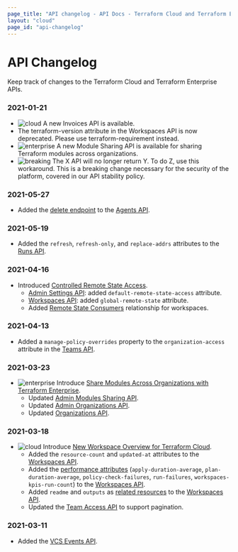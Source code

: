 ```yaml
---
page_title: "API changelog - API Docs - Terraform Cloud and Terraform Enterprise"
layout: "cloud"
page_id: "api-changelog"
---
```


[breaking]: ./api/changelog/breaking.png "Breaking"
[cloud]: ./api/changelog/cloud.png "Cloud"
[enterprise]: ./api/changelog/enterprise.png "Enterprise"

# API Changelog

Keep track of changes to the Terraform Cloud and Terraform Enterprise APIs.

### 2021-01-21

* ![cloud][] A new Invoices API is available.
* The terraform-version attribute in the Workspaces API is now deprecated. Please use terraform-requirement instead.
* ![enterprise][] A new Module Sharing API is available for sharing Terraform modules across organizations.
* ![breaking][] The X API will no longer return Y. To do Z, use this workaround. This is a breaking change necessary for the security of the platform, covered in our API stability policy.

### 2021-05-27

* Added the [delete endpoint](https://www.terraform.io/docs/cloud/api/agents.html#delete-an-agent) to the [Agents API](https://www.terraform.io/docs/cloud/api/agents.html).

### 2021-05-19

* Added the `refresh`, `refresh-only`, and `replace-addrs` attributes to the [Runs API](https://www.terraform.io/docs/cloud/api/runs.html).

### 2021-04-16

* Introduced [Controlled Remote State Access](https://www.hashicorp.com/blog/announcing-controlled-remote-state-access-for-terraform-cloud-and-enterprise).
    * [Admin Settings API](https://www.terraform.io/docs/cloud/api/admin/settings.html): added `default-remote-state-access` attribute.
    * [Workspaces API](https://www.terraform.io/docs/cloud/api/workspaces.html): added `global-remote-state` attribute.
    * Added [Remote State Consumers](https://www.terraform.io/docs/cloud/api/workspaces.html#get-remote-state-consumers) relationship for workspaces.

### 2021-04-13

* Added a `manage-policy-overrides` property to the `organization-access` attribute in the [Teams API](https://www.terraform.io/docs/cloud/api/teams.html).

### 2021-03-23

* ![enterprise][] Introduce [Share Modules Across Organizations with Terraform Enterprise](https://www.hashicorp.com/blog/share-modules-across-organizations-terraform-enterprise).
  * Updated [Admin Modules Sharing API](https://www.terraform.io/docs/cloud/api/admin/module-sharing.html).
  * Updated [Admin Organizations API](https://www.terraform.io/docs/cloud/api/admin/organizations.html).
  * Updated [Organizations API](https://www.terraform.io/docs/cloud/api/organizations.html).

### 2021-03-18

* ![cloud][] Introduce [New Workspace Overview for Terraform Cloud](https://www.hashicorp.com/blog/new-workspace-overview-for-terraform-cloud).
  * Added the `resource-count` and `updated-at` attributes to the [Workspaces API](https://www.terraform.io/docs/cloud/api/workspaces.html).
  * Added the [performance attributes](https://www.terraform.io/docs/cloud/api/workspaces.html#workspace-performance-attributes) (`apply-duration-average`, `plan-duration-average`, `policy-check-failures`, `run-failures`, `workspaces-kpis-run-count`) to the [Workspaces API](https://www.terraform.io/docs/cloud/api/workspaces.html).
  * Added `readme` and `outputs` as [related resources](https://www.terraform.io/docs/cloud/api/workspaces.html#available-related-resources) to the [Workspaces API](https://www.terraform.io/docs/cloud/api/workspaces.html).
  * Updated the [Team Access API](https://www.terraform.io/docs/cloud/api/team-access.html) to support pagination.

### 2021-03-11

* Added the [VCS Events API](https://www.terraform.io/docs/cloud/api/vcs-events.html).
